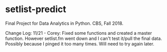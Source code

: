 # setlist-predict
Final Project for Data Analytics in Python. CBS, Fall 2018.

Change Log:
11/21 - Corey: Fixed some functions and created a master function. However setlist.fm went down and I can't test it/pull the final data. Possibly because I pinged it too many times. Will need to try again later. 
